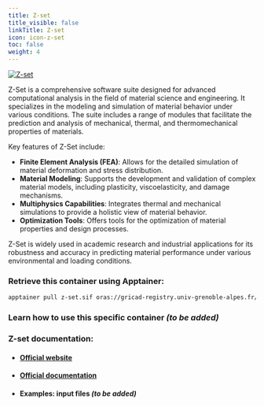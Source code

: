 ```yaml
---
title: Z-set
title_visible: false
linkTitle: Z-set
icon: icon-z-set
toc: false
weight: 4
---
```


<a href="http://www.zset-software.com/" target="_blank">
    <img alt="Z-set" class="codes-pages-top-logo logo-z-set">
</a>

Z-Set is a comprehensive software suite designed for advanced computational analysis in the field of material science and engineering. It specializes in the modeling and simulation of material behavior under various conditions. The suite includes a range of modules that facilitate the prediction and analysis of mechanical, thermal, and thermomechanical properties of materials.

Key features of Z-Set include:

- **Finite Element Analysis (FEA)**: Allows for the detailed simulation of material deformation and stress distribution.
- **Material Modeling**: Supports the development and validation of complex material models, including plasticity, viscoelasticity, and damage mechanisms.
- **Multiphysics Capabilities**: Integrates thermal and mechanical simulations to provide a holistic view of material behavior.
- **Optimization Tools**: Offers tools for the optimization of material properties and design processes.

Z-Set is widely used in academic research and industrial applications for its robustness and accuracy in predicting material performance under various environmental and loading conditions.

### Retrieve this container using Apptainer:

```bash
apptainer pull z-set.sif oras://gricad-registry.univ-grenoble-alpes.fr/diamond/apptainer/apptainer-singularity-projects/z-set.sif:latest
```

### Learn how to use this specific container _(to be added)_

### Z-set documentation:

- #### <a href="http://www.zset-software.com/" target="_blank">Official website</a>

- #### <a href="http://www.zset-software.com/support/manuals/" target="_blank">Official documentation</a>

- #### Examples: input files _(to be added)_
